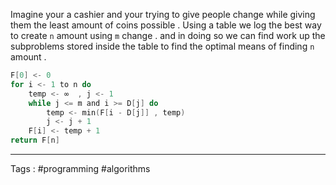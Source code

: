 Imagine your a cashier and your trying to give people change while giving them the least amount of coins possible . Using a table we log the best way to create `n` amount using `m` change . and in doing so we can find work up the subproblems stored inside the table to find the optimal means of finding `n` amount .  

```c
F[0] <- 0 
for i <- 1 to n do 
	temp <- ∞  , j <- 1 
	while j <= m and i >= D[j] do 
		temp <- min(F[i - D[j]] , temp)
		j <- j + 1 
	F[i] <- temp + 1 
return F[n] 
``` 
 ___
 Tags : #programming #algorithms 